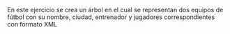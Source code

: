 En este ejercicio se crea un árbol en el cual se representan 
dos equipos de fútbol con su nombre, ciudad, entrenador y jugadores correspondientes
con formato XML